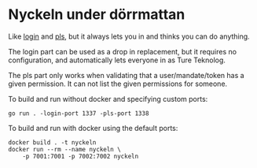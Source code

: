 # Nyckeln under dörrmattan
Like [login](https://github.com/datasektionen/login) and
[pls](https://github.com/datasektionen/pls), but it always lets you in and
thinks you can do anything.

The login part can be used as a drop in replacement, but it requires no
configuration, and automatically lets everyone in as Ture Teknolog.

The pls part only works when validating that a user/mandate/token has a given
permission. It can not list the given permissions for someone.

To build and run without docker and specifying custom ports:
```
go run . -login-port 1337 -pls-port 1338
```

To build and run with docker using the default ports:
```
docker build . -t nyckeln
docker run --rm --name nyckeln \
    -p 7001:7001 -p 7002:7002 nyckeln
```
